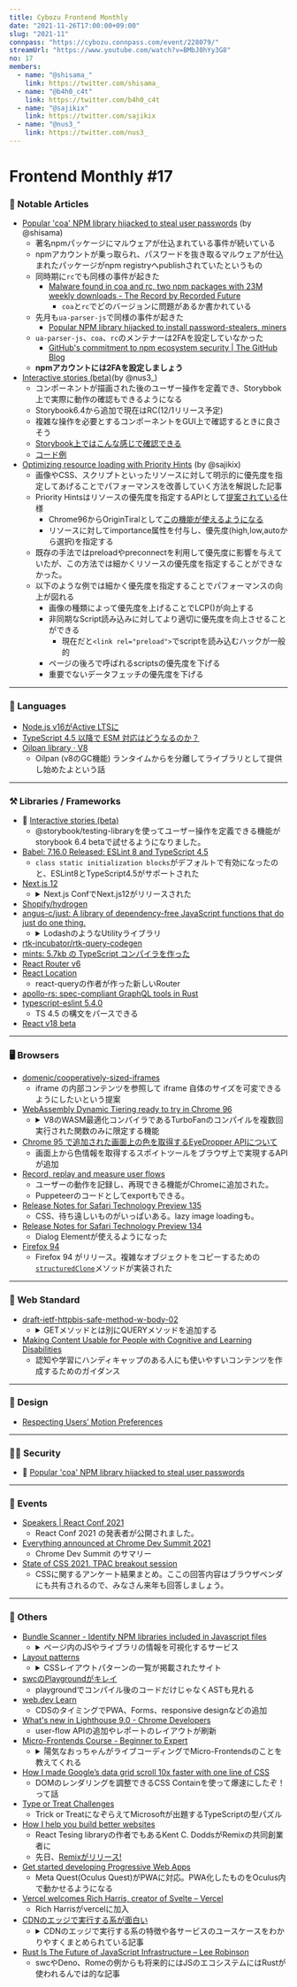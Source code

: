 ```yaml
---
title: Cybozu Frontend Monthly
date: "2021-11-26T17:00:00+09:00"
slug: "2021-11"
connpass: "https://cybozu.connpass.com/event/228079/"
streamUrl: "https://www.youtube.com/watch?v=BMbJ0hYy3G8"
no: 17
members:
  - name: "@shisama_"
    link: https://twitter.com/shisama_
  - name: "@b4h0_c4t"
    link: https://twitter.com/b4h0_c4t
  - name: "@sajikix"
    link: https://twitter.com/sajikix
  - name: "@nus3_"
    link: https://twitter.com/nus3_
---
```

Frontend Monthly #17
===



### 👀 Notable Articles

- [Popular 'coa' NPM library hijacked to steal user passwords](https://www.bleepingcomputer.com/news/security/popular-coa-npm-library-hijacked-to-steal-user-passwords/) (by @shisama)
    - 著名npmパッケージにマルウェアが仕込まれている事件が続いている
    - npmアカウントが乗っ取られ、パスワードを抜き取るマルウェアが仕込まれたパッケージがnpm registryへpublishされていたというもの
    - 同時期に`rc`でも同様の事件が起きた
        - [Malware found in coa and rc, two npm packages with 23M weekly downloads - The Record by Recorded Future](https://therecord.media/malware-found-in-coa-and-rc-two-npm-packages-with-23m-weekly-downloads/)
            - `coa`と`rc`でどのバージョンに問題があるか書かれている
    - 先月も`ua-parser-js`で同様の事件が起きた
        - [Popular NPM library hijacked to install password-stealers, miners](https://www.bleepingcomputer.com/news/security/popular-npm-library-hijacked-to-install-password-stealers-miners/)
    - `ua-parser-js`、`coa`、`rc`のメンテナーは2FAを設定していなかった
        - [GitHub's commitment to npm ecosystem security | The GitHub Blog](https://github.blog/2021-11-15-githubs-commitment-to-npm-ecosystem-security/)
    - **npmアカウントには2FAを設定しましょう**
- [Interactive stories (beta)](https://storybook.js.org/blog/interactive-stories-beta/)(by @nus3_)
    - コンポーネントが描画された後のユーザー操作を定義でき、Storybbok上で実際に動作の確認もできるようになる
    - Storybook6.4から追加で現在はRC(12/1リリース予定)
    - 複雑な操作を必要とするコンポーネントをGUI上で確認するときに良さそう
    - [Storybook上ではこんな感じで確認できる](https://nus3.github.io/p-storybook/?path=/story/components-examplecomponent--default)
    - [コード例](https://github.com/nus3/p-storybook/blob/main/src/components/ExampleComponent/index.stories.tsx)
- [Optimizing resource loading with Priority Hints](https://web.dev/priority-hints/) (by @sajikix)
    - 画像やCSS、スクリプトといったリソースに対して明示的に優先度を指定してあげることでパフォーマンスを改善していく方法を解説した記事
    - Priority Hintsはリソースの優先度を指定するAPIとして[提案されている](https://wicg.github.io/priority-hints/)仕様
        - Chrome96からOriginTiralとして[この機能が使えるようになる](https://developer.chrome.com/blog/new-in-chrome-96/#pri-hints)
        - リソースに対してimportance属性を付与し、優先度(high,low,autoから選択)を指定する
    - 既存の手法ではpreloadやpreconnectを利用して優先度に影響を与えていたが、この方法では細かくリソースの優先度を指定することができなかった。
    - 以下のような例では細かく優先度を指定することでパフォーマンスの向上が図れる
        - 画像の種類によって優先度を上げることでLCP()が向上する
        - 非同期なScript読み込みに対してより適切に優先度を向上させることができる
            - 現在だと`<link rel="preload">`でscriptを読み込むハックが一般的
        - ページの後ろで呼ばれるscriptsの優先度を下げる
        - 重要でないデータフェッチの優先度を下げる

---

### 💬 Languages
<!-- baho -->
- [Node.js v16がActive LTSに](https://nodejs.org/en/about/releases/)
- [TypeScript 4.5 以降で ESM 対応はどうなるのか？](https://zenn.dev/teppeis/articles/2021-10-typescript-45-esm)
- [Oilpan library · V8](https://v8.dev/blog/oilpan-library)
    - Oilpan (v8のGC機能) ランタイムからを分離してライブラリとして提供し始めたよという話

---

### ⚒️ Libraries / Frameworks
<!-- baho -->

- 👀 [Interactive stories (beta)](https://storybook.js.org/blog/interactive-stories-beta/)
    - @storybook/testing-libraryを使ってユーザー操作を定義できる機能がstorybook 6.4 betaで試せるようになりました。
- [Babel: 7.16.0 Released: ESLint 8 and TypeScript 4.5](https://babeljs.io/blog/2021/10/29/7.16.0)
    - `class static initialization blocks`がデフォルトで有効になったのと、ESLint8とTypeScript4.5がサポートされた
- [Next.js 12](https://nextjs.org/blog/next-12)
    - <details><summary>Next.js ConfでNext.js12がリリースされた</summary>コンパイラにSWC、Middlewareの追加、React18のサポート、React Server Componentsなど盛りだくさんの機能が追加された</details>
- [Shopify/hydrogen](https://hydrogen.shopify.dev/)
- [angus-c/just: A library of dependency-free JavaScript functions that do just do one thing.](https://github.com/angus-c/just)
    - <details><summary>LodashのようなUtilityライブラリ</summary>個々の関数ごとに依存に追加可能で、zero-dependency & TypeScript 型定義を含む。 Lodashとの違いは何？という説明もちゃんと用意されてた（https://github.com/angus-c/just/blob/master/TRADEOFFS.md）</details>
- [rtk-incubator/rtk-query-codegen](https://github.com/rtk-incubator/rtk-query-codegen)
- [mints: 5.7kb の TypeScript コンパイラを作った](https://zenn.dev/mizchi/articles/minimum-tsc-mints)
- [React Router v6](https://remix.run/blog/react-router-v6)
- [React Location](https://react-location.tanstack.com/overview)
    - react-queryの作者が作った新しいRouter
- [apollo-rs: spec-compliant GraphQL tools in Rust](https://www.apollographql.com/blog/announcement/tooling/apollo-rs-graphql-tools-in-rust/)
- [typescript-eslint 5.4.0](https://github.com/typescript-eslint/typescript-eslint/releases/tag/v5.4.0)
    - TS 4.5 の構文をパースできる
- [React v18 beta](https://twitter.com/reactjs/status/1460380211262930948?s=20)

---

### 🖥 Browsers
<!-- saji -->
- [domenic/cooperatively-sized-iframes](https://github.com/domenic/cooperatively-sized-iframes)
    - iframe の内部コンテンツを参照して iframe 自体のサイズを可変できるようにしたいという提案
- [WebAssembly Dynamic Tiering ready to try in Chrome 96](https://v8.dev/blog/wasm-dynamic-tiering)
    - <details><summary>V8のWASM最適化コンパイラであるTurboFanのコンパイルを複数回実行された関数のみに限定する機能</summary>V8のWASMのコンパイラにはLiftoffというベースコンパイラと、TurboFanという最適化コンパイラの2種類がある。今までのコンパイルでは「Liftoffでベースコンパイル」 → 「モジュール全体をTurboFanによってバックグラウンドですぐに再度コンパイル」という流れだったが、後者の最適化コンパイルを使用頻度の高いものに限定し、パフォーマンスの向上を図るというもの。</details>
- [Chrome 95 で追加された画面上の色を取得するEyeDropper APIについて](https://cybozu.github.io/frontend-expert/posts/eyedropper-api)
    - 画面上から色情報を取得するスポイトツールをブラウザ上で実現するAPIが追加 
- [Record, replay and measure user flows](https://developer.chrome.com/docs/devtools/recorder/)
    - ユーザーの動作を記録し、再現できる機能がChromeに追加された。
    - Puppeteerのコードとしてexportもできる。
- [Release Notes for Safari Technology Preview 135](https://webkit.org/blog/12040/release-notes-for-safari-technology-preview-135/)
    - CSS、待ち遠しいものがいっぱいある。lazy image loadingも。
- [Release Notes for Safari Technology Preview 134](https://webkit.org/blog/12033/release-notes-for-safari-technology-preview-134/)
    - Dialog Elementが使えるようになった
- [Firefox 94](https://www.mozilla.org/en-US/firefox/94.0/releasenotes/)
    - Firefox 94 がリリース。複雑なオブジェクトをコピーするための[`structuredClone`](https://developer.mozilla.org/en-US/docs/Web/API/structuredClone)メソッドが実装された


---

### 📏 Web Standard
<!-- saji -->
- [draft-ietf-httpbis-safe-method-w-body-02](https://datatracker.ietf.org/doc/html/draft-ietf-httpbis-safe-method-w-body-02/)
    - <details><summary>GETメソッドとは別にQUERYメソッドを追加する</summary>サーバーサイドへ任意のクエリを送信して情報を取得するためのHTTPメソッドが提案されている。具体的には、`selct surname, givenname, email limit 10`のようなクエリをcontentsに入れて送信できる。このメソッドを使うことで複雑なクエリを表現しつつ安全で冪等なリクエストが可能になる。</details>
- [Making Content Usable for People with Cognitive and Learning Disabilities](https://www.w3.org/TR/coga-usable/)
    - 認知や学習にハンディキャップのある人にも使いやすいコンテンツを作成するためのガイダンス

---

### 🎨 Design
<!-- hirano -->

- [Respecting Users’ Motion Preferences](https://www.smashingmagazine.com/2021/10/respecting-users-motion-preferences/)

---

### 👮‍♀️ Security
<!-- hirano -->

- 👀 [Popular 'coa' NPM library hijacked to steal user passwords](https://www.bleepingcomputer.com/news/security/popular-coa-npm-library-hijacked-to-steal-user-passwords/)

---

### 📅 Events
<!-- hirano -->

- [Speakers | React Conf 2021](https://conf.reactjs.org/speakers)
    - React Conf 2021 の発表者が公開されました。
- [Everything announced at Chrome Dev Summit 2021](https://web.dev/cds2021-updates/)
    - Chrome Dev Summit のサマリー
- [State of CSS 2021, TPAC breakout session](https://docs.google.com/presentation/d/1FIMa9TXTdGusG_oJBtMmQLSyOuF0xgHsrvn7CKZH7Yw/edit?resourcekey=0-cFnhzvjncEEQaOB426PXnw#slide=id.gf91e504777_0_292)
    - CSSに関するアンケート結果まとめ。ここの回答内容はブラウザベンダにも共有されるので、みなさん来年も回答しましょう。

---

### 🦆 Others
<!-- nus3 -->

- [Bundle Scanner - Identify NPM libraries included in Javascript files](https://bundlescanner.com/)
    - <details><summary>ページ内のJSやライブラリの情報を可視化するサービス</summary>指定したWebページ内で読み込まれているJavaScriptファイルやライブラリのファイルサイズや読み込み元ホスト名を一覧表示できるサイト</detaills>
- [Layout patterns](https://web.dev/patterns/layout/)
    - <details><summary>CSSレイアウトパターンの一覧が掲載されたサイト</summary>Chrome Dev Summitの動画  (https://youtu.be/dhrX_biPH8c) の中で紹介されてたやつ。gridやflexboxを使って、少ない記述量で画面のレイアウトやカードコンポーネントのような実装パターンを紹介してる。Super centeredってパターンが必殺技っぽくてかっこいい。</details>
- [swcのPlaygroundがキレイ](https://play.swc.rs/)
    - playgroundでコンパイル後のコードだけじゃなくASTも見れる
- [web.dev Learn](https://web.dev/learn/)
    - CDSのタイミングでPWA、Forms、responsive designなどの追加
- [What's new in Lighthouse 9.0 - Chrome Developers](https://developer.chrome.com/blog/lighthouse-9-0/)
    - user-flow APIの追加やレポートのレイアウトが刷新
- [Micro-Frontends Course - Beginner to Expert](https://youtu.be/lKKsjpH09dU)
    - <details><summary>陽気なおっちゃんがライブコーディングでMicro-Frontendsのことを教えてくれる</summary>ボイラープレートのcliが用意されているので、webpackのModule Federationを簡単に試せるようになっててヨキでした</details>
- [How I made Google’s data grid scroll 10x faster with one line of CSS](https://medium.com/@johan.isaksson/how-i-made-googles-data-grid-scroll-10x-faster-with-one-line-of-css-78cb1e8d9cb1)
    - DOMのレンダリングを調整できるCSS Containを使って爆速にしたぞ！って話
- [Type or Treat Challenges](https://devblogs.microsoft.com/typescript/type-treat-2021-day-1/)
    - Trick or TreatになぞらえてMicrosoftが出題するTypeScriptの型パズル
- [How I help you build better websites](https://kentcdodds.com/blog/how-i-help-you-build-better-websites)
  - React Tesing libraryの作者でもあるKent C. DoddsがRemixの共同創業者に
  - 先日、[Remixがリリース!](https://remix.run/)
- [Get started developing Progressive Web Apps](https://developer.oculus.com/pwa)
    - Meta Quest(Oculus Quest)がPWAに対応。PWA化したものをOculus内で動かせるようになる
- [Vercel welcomes Rich Harris, creator of Svelte – Vercel](https://vercel.com/blog/vercel-welcomes-rich-harris-creator-of-svelte)
    - Rich Harrisがvercelに加入
- [CDNのエッジで実行する系が面白い](https://yusukebe.com/posts/2021/functions-at-edge/)
    - <details><summary>CDNのエッジで実行する系の特徴や各サービスのユースケースをわかりやすくまとめられている記事</summary>Edge FunctionsやCloudflare Workers、Fastly Compute@Edgeなどを使ったコードのサンプルも含めて説明されている</details>
- [Rust Is The Future of JavaScript Infrastructure – Lee Robinson](https://leerob.io/blog/rust)
    - swcやDeno、Romeの例からも将来的にはJSのエコシステムにはRustが使われるんでは的な記事
